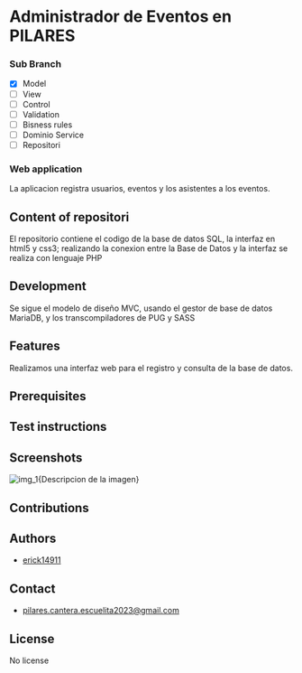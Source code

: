 # Administrador de Eventos en PILARES

### Sub Branch

- [x] Model
- [ ] View
- [ ] Control
- [ ] Validation
- [ ] Bisness rules
- [ ] Dominio Service
- [ ] Repositori

### Web application 

La aplicacion registra usuarios, eventos y los asistentes a los eventos.

## Content of repositori

El repositorio contiene el codigo de la base de datos SQL, la interfaz en html5 y css3; realizando la conexion entre la Base de Datos y la interfaz se realiza con lenguaje PHP

## Development

Se sigue el modelo de diseño MVC, usando el gestor de base de datos MariaDB, y los transcompiladores de PUG y SASS

## Features

Realizamos una interfaz web para el registro y consulta de la base de datos.

## Prerequisites

## Test instructions

## Screenshots

![img_1](url){Descripcion de la imagen}

## Contributions

## Authors

* [erick14911](#id)

## Contact

* [pilares.cantera.escuelita2023@gmail.com](#id)

## License

No license
